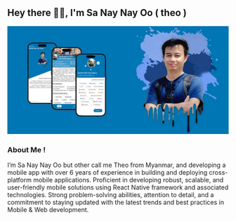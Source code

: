## Hey there 🙋‍♂️, I'm Sa Nay Nay Oo ( theo )
![ Mobile Development ](https://github.com/sanaynayoo/sanaynayoo/blob/main/cover.jpg)

### About Me !

I’m Sa Nay Nay Oo but other call me Theo from Myanmar, and developing a mobile app with over 6 years of experience in building and deploying cross-platform mobile applications. Proficient in developing robust, scalable, and user-friendly mobile solutions using React Native framework and associated technologies. Strong problem-solving abilities, attention to detail, and a commitment to staying updated with the latest trends and best practices in Mobile & Web development.

